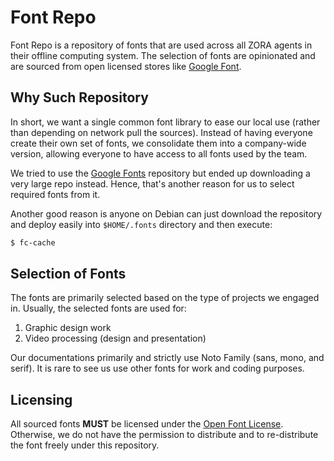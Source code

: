 # Font Repo
Font Repo is a repository of fonts that are used across all ZORA agents in their
offline computing system. The selection of fonts are opinionated and are sourced
from open licensed stores like [Google Font](https://fonts.google.com/).




## Why Such Repository
In short, we want a single common font library to ease our local use
(rather than depending on network pull the sources). Instead of having everyone
create their own set of fonts, we consolidate them into a company-wide version,
allowing everyone to have access to all fonts used by the team.

We tried to use the [Google Fonts](https://www.github.com/googlefonts/)
repository but ended up downloading a very large repo instead. Hence, that's
another reason for us to select required fonts from it.

Another good reason is anyone on Debian can just download the repository and
deploy easily into `$HOME/.fonts` directory and then execute:

```bash
$ fc-cache
```




## Selection of Fonts
The fonts are primarily selected based on the type of projects we engaged in.
Usually, the selected fonts are used for:

1. Graphic design work
2. Video processing (design and presentation)

Our documentations primarily and strictly use Noto Family (sans, mono, and
serif). It is rare to see us use other fonts for work and coding purposes.




## Licensing
All sourced fonts **MUST** be licensed under the
[Open Font License](https://scripts.sil.org/cms/scripts/page.php?site_id=nrsi&id=OFL).
Otherwise, we do not have the permission to distribute and to re-distribute the
font freely under this repository.
